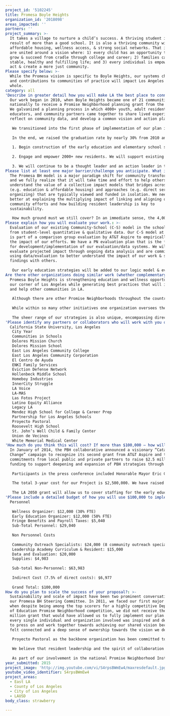 ```yaml
---
project_id: '5102245'
title: Promesa Boyle Heights
organization_id: '2018098'
areas_impacted: ''
partners: ''
project_summary: >-
  It takes a village to nurture a child’s success. A thriving student is the
  result of more than a good school. It is also a thriving community with jobs,
  affordable housing, wellness access, & strong social networks. That is why, we
  are united around a vision where: 1) every child has an opportunity to learn,
  grow & succeed from cradle through college and career; 2) families can live a
  stable, healthy and fulfilling life; and 3) every individual is empowered to
  act & create a more just community.
Please specify below: >-
  While the Promesa vision is specific to Boyle Heights, our systems change work
  and contributions to communities of practice will impact Los Angeles as a
  whole.
category: all
'Describe in greater detail how you will make LA the best place to connect:': >-
  Our work began in 2010, when Boyle Heights became one of 21 communities
  nationally to receive a Promise Neighborhood planning grant from the US DOE.
  We galvanized a planning process in which 4000+ youth, adult residents,
  educators, and community partners came together to share lived experiences,
  reflect on community data, and develop a common vision and action plan.
   
   We transitioned into the first phase of implementation of our plan in 2011. With no dedicated funding, we embarked on the plan’s first strategy: establishment of a community-school model at Mendez HS with the goal of increasing graduation rates and building a college going culture. Together, we: 1) formalized results-oriented partnerships between school staff, families & organizations; 2) launched targeted interventions for the most at-risk students, and 3) hired an Achievement Counselor to coordinate college readiness efforts. 
   
   In the end, we raised the graduation rate by nearly 30% from 2010 and 2015. Recently, Mendez HS became the most improved traditional HS in California with a 76-point API gain and the highest cohort of students accepted to college since the school’s opening. We began scaling up and building similar efforts at Hollenbeck MS and Roosevelt HS. Next, we will:
   
   1. Begin construction of the early education and elementary school strategies in our cradle-to-career Road to Success. We will sustain our current efforts and launch a campaign to increase awareness and connect families of children 0-8 to child development, wellness, support groups & other community resources. In collaboration with early education providers, schools & families, we will develop a shared plan of action to expand access and quality to early education opportunies & transitional supports from Pre-K to 3rd grade.
   
   2. Engage and empower 2000+ new residents. We will support existing resident leaders in disseminating academic and wellness information, linking families to the existing Promesa Wellness Series, and galvanizing more community participation in community campaigns that expand access to school-based wellness centers, affordable housing, early education opportunities, and foster funding equity and transparency in the schools. 
   
   3. We will continue to be a thought leader and an action leader in the placed-based, community-school, and collective impact communities of practice, helping integrate cross-sector approaches that expand the boundaries of education and community transformation.
Please list at least one major barrier/challenge you anticipate. What is your strategy for overcoming these obstacles?: >-
  The Promesa BH model is a major paradigm shift for community transformation,
  and we fully realize that it will take time and effort to help others
  understand the value of a collective impact models that bridges across issues
  (e.g. education & affordable housing) and approaches (e.g. direct services &
  organizing) that are typically viewed and funded in isolation. We need to get
  better at explaining the multiplying impact of linking and aligning our
  community efforts and how building resident leadership is key to
  sustainability.
   
   How much ground must we still cover? In an immediate sense, the 4,000+ residents who participated in the planning process are but a small fraction of BH’ 95,000+ residents. For the purposes of this project, we will need to align & build partnerships for our early education goals in the context of a fractured early education system composed of formal & informal providers whose requirements, funding sources, & assessments are guided by multiple sources.
Please explain how you will evaluate your work.: >-
  Evaluation of our existing Community-School (C-S) model in the schools draws
  from student-level quantitative & qualitative data. Our C-S model at Mendez HS
  is part of a comparison group evaluation by AT&T Aspire to empirically assess
  the impact of our efforts. We have a PN evaluation plan that is the foundation
  for development/implementation of our evaluation/data systems. We will
  evaluate projected impact through ongoing data analysis and are committed to
  using data/evaluation to better understand the impact of our work & share
  findings with others.
   
   Our early education strategies will be added to our logic model & evaluation plans. We plan to track the number of providers, schools, organizations, & parents engaged over time as well as the intensity and type of collaboration fostered. We will track resident growth & leadership over time using our existing civic engagement tools that track self-identified leadership goals & participation in leadership academies, actions, etc.
Are there other organizations doing similar work (whether complementary or competitive)? What is unique about your proposed approach?: >-
  Promesa Boyle Heights is strengthening education and wellness opportunities in
  our corner of Los Angeles while generating best practices that will inspire
  and help other communities in LA. 
   
   Although there are other Promise Neighborhoods throughout the country – both those that received planning grants from the DOE and still others that also received DOE implementation funds – Promesa Boyle Heights is unique because of its collective impact model and resident-led governance structure. 
   
   While within so many other initiatives one organization oversees the distribution of resources and the implementation of strategies, we view residents as capable and essential leaders who must take ownership of the work. We have also brought cross-sector partners together to strategize and work towards shared goals – non-profits, schools, and institutional partners alike. 
   
   The sheer range of our strategies is also unique, encompassing direct services, the building of local capacity, shifting of local cultures, and impacting broader systemic change.
'Please identify any partners or collaborators who will work with you on this project. How much of the $100,000 grant award will each partner receive?': |-
  California State University, Los Angeles
   City Year
   Communities in Schools
   Dolores Mission Church
   Dolores Mission School
   East Los Angeles Community College
   East Los Angeles Community Corporation
   El Centro de Ayuda
   ENKI Family Services
   Eviction Defense Network
   Hollenbeck Middle School
   Homeboy Industries
   InnerCity Struggle
   LA Voice 
   LA-MAS
   Las Fotos Project
   Latino Equity Alliance
   Legacy LA
   Mendez High School for College & Career Prep
   Partnership for Los Angeles Schools
   Proyecto Pastoral
   Roosevelt High School
   St. John’s Well Child & Family Center
   Union de Vecinos
   White Memorial Medical Center
'How much do you think this will cost? If more than $100,000 – how will you cover the additional costs?': >-
  In January of 2014, the PBH collaborative announced a visionary “Catalyst for
  Change” campaign to recognize its second grant from AT&T Aspire and to raise
  commitments from local public and private partners to raise $2.5 million in
  funding to support deepening and expansion of PBH strategies through 2017. 
   
   Participants in the press conference included Honorable Mayor Eric Garcetti, County of Los Angeles Board Supervisor Hilda Solis, and Council Member Jose Huizar for District 14. The City of Los Angeles pledged its commitment to partner with Promesa Boyle Heights and similar placed-based efforts that bring together the local community to advance a shared vision and innovative strategies and partnerships that improve outcomes for children and families. 
   
   The total 3-year cost for our Project is $2,500,000. We have raised $1,200,000 in foundation grants, in-kind commitments from residents and our partner organizations, and non-cash contributions from the national Promise Neighborhood Institute to support our Efforts to Outcomes database. 
   
   The LA 2050 grant will allow us to cover staffing for the early education strategies and coordination of the outreach and leadership development efforts. In partnership with InnerCity Struggle, East LA Community Corporation, and Proyecto Pastoral, we will launch an outreach campaign, update our leadership academy curriculum, and engage and train more residents to be part of our movement for change.
'Please include a detailed budget of how you will use $100,000 to implement this project.': |-
  Personnel
   
   Wellness Organizer: $12,000 (30% FTE)
   Early Education Organizer: $12,000 (50% FTE)
   Fringe Benefits and Payroll Taxes: $5,040 
   Sub-Total Personnel: $29,040 
   
   Non Personnel Costs
   
   Community Outreach Specialists: $24,000 (8 community outreach specialists)
   Leadership Academy Curriculum & Resident: $15,000 
   Data and Evaluation: $20,000 
   Supplies: $4,983 
   
   Sub-total Non-Personnel: $63,983 
   
   Indirect Cost (7.5% of direct costs): $6,977
   
   Grand Total: $100,000
How do you plan to scale the success of your proposal?: >-
  Sustainability and scale of impact have been two prominent conversations in
  our Promesa BH Steering Committee. In 2011, we faced our first major hurdle
  when despite being among the top scorers for a highly competitive Department
  of Education Promise Neighborhood competition, we did not receive the $30
  million grant that would have allowed us to fully implement our plan. Yet,
  every single individual and organization involved was inspired and determined
  to press on and work together towards achieving our shared vision because they
  felt connected and a deep sense of ownership towards the vision we developed. 
   
   Proyecto Pastoral as the backbone organization has been committed to the Promesa BH vision from the beginning. As a core member of the fundraising and sustainability committee, Proyecto is working with other partners to build momentum and support for the unique collective impact model we've built.
   
   We believe that resident leadership and the spirit of collaboration have been - and will continue to be - a driving force as we work to fully implement the strategies in our original plan. This plan includes working towards the day when we have a strong Community-School and resident leadership infrastructure at each school, when we a strong and coordinated Early Learning Network, and a Transition to College Network in Boyle Heights. 
   
   As part of our involvement in the national Promise Neighborhood Institute, we are also beginning to share best practices and tools with other communities and organizations in Los Angeles and throughout the nation. We see this as an important part of our contribution towards the field of education and community transformation.
year_submitted: 2015
project_image: 'http://img.youtube.com/vi/S4rpsBWmEw4/maxresdefault.jpg'
youtube_video_identifier: S4rpsBWmEw4
project_areas:
  - East LA
  - County of Los Angeles
  - City of Los Angeles
  - LAUSD
body_class: strawberry

---
```

